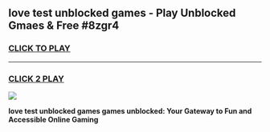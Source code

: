 
## love test unblocked games - Play Unblocked Gmaes & Free #8zgr4
<h3>
<a href="https://news.freeplayer.one?title=love_test_unblocked_games&ref=03M">CLICK TO PLAY</a></h3>
<hr>

<h3>
<a href="https://news.freeplayer.one?title=love_test_unblocked_games&ref=03M">CLICK 2 PLAY</a>
  
</h3>

<a href="https://news.freeplayer.one?title=love_test_unblocked_games&ref=03M"><img src="https://clearcache.store/games.png"></a>


**love test unblocked games games unblocked: Your Gateway to Fun and Accessible Online Gaming**
